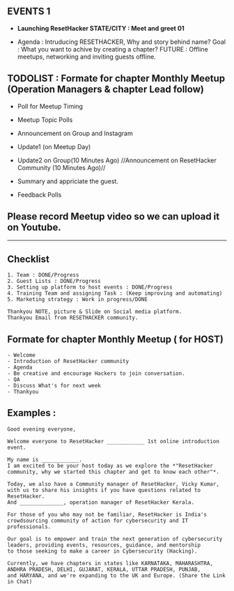 
## EVENTS 1 
- **Launching ResetHacker STATE/CITY : Meet and greet 01**

- Agenda :
    Intruducing RESETHACKER, Why and story behind name?
    Goal : What you want to achive by creating a  chapter?
    FUTURE : Offline meetups, networking and inviting guests offline.

## TODOLIST : Formate for chapter Monthly Meetup (Operation Managers & chapter Lead follow)

- Poll for Meetup Timing 
- Meetup Topic Polls
- Announcement on Group and Instagram
- Update1 (on Meetup Day)
- Update2 on Group(10 Minutes Ago)
//Announcement on ResetHacker Community (10 Minutes Ago)//

- Summary and appriciate the guest.
- Feedback Polls 

## Please record Meetup video so we can upload it on Youtube.

-----------------------------

## Checklist

	1. Team : DONE/Progress
	2. Guest Lists : DONE/Progress
	3. Setting up platform to host events : DONE/Progress
	4. Training Team and assigning Task : (Keep improving and automating) 
	5. Marketing strategy : Work in progress/DONE
	
    Thankyou NOTE, picture & Slide on Social media platform.
    Thankyou Email from RESETHACKER community.
    
    
    
## Formate for chapter Monthly Meetup ( for HOST)

	- Welcome
	- Introduction of ResetHacker community
	- Agenda
	- Be creative and encourage Hackers to join conversation.
	- QA 
	- Discuss What's for next week
	- Thankyou


## Examples :

	Good evening everyone,

	Welcome everyone to ResetHacker ____________ 1st online introduction event. 

	My name is ____________.
	I am excited to be your host today as we explore the *"ResetHacker community, why we started this chapter and get to know each other"*.

	Today, we also have a Community manager of ResetHacker, Vicky Kumar, with us to share his insights if you have questions related to ResetHacker.
	And ______________, operation manager of ResetHacker Kerala.

	For those of you who may not be familiar, ResetHacker is India's crowdsourcing community of action for cybersecurity and IT professionals. 

	Our goal is to empower and train the next generation of cybersecurity leaders, providing events, resources, guidance, and mentorship 
	to those seeking to make a career in Cybersecurity (Hacking).
	
	Currently, we have chapters in states like KARNATAKA, MAHARASHTRA, ANDHRA PRADESH, DELHI, GUJARAT, KERALA, UTTAR PRADESH, PUNJAB, 
	and HARYANA, and we're expanding to the UK and Europe. (Share the Link in Chat)

